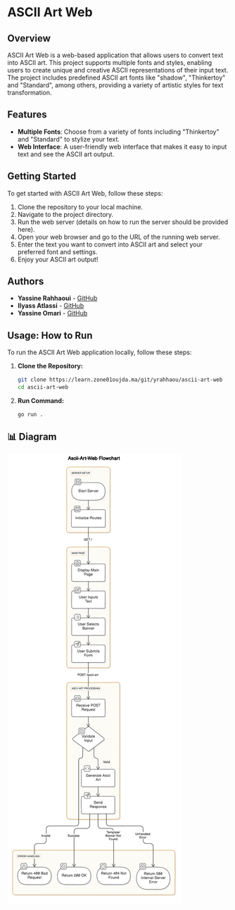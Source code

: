 # ASCII Art Web

## Overview
ASCII Art Web is a web-based application that allows users to convert text into ASCII art. This project supports multiple fonts and styles, enabling users to create unique and creative ASCII representations of their input text. The project includes predefined ASCII art fonts like "shadow", "Thinkertoy" and "Standard", among others, providing a variety of artistic styles for text transformation.

## Features
- **Multiple Fonts**: Choose from a variety of fonts including "Thinkertoy" and "Standard" to stylize your text.
- **Web Interface**: A user-friendly web interface that makes it easy to input text and see the ASCII art output.


## Getting Started
To get started with ASCII Art Web, follow these steps:

1. Clone the repository to your local machine.
2. Navigate to the project directory.
3. Run the web server (details on how to run the server should be provided here).
4. Open your web browser and go to the URL of the running web server.
5. Enter the text you want to convert into ASCII art and select your preferred font and settings.
6. Enjoy your ASCII art output!

## Authors
- **Yassine Rahhaoui** - [GitHub](https://github.com/yassinerahhaui)
- **Ilyass Atlassi** - [GitHub](https://github.com/ilyassatlassi)
- **Yassine Omari** - [GitHub](https://github.com/omaariii-123)

## Usage: How to Run
To run the ASCII Art Web application locally, follow these steps:

1. **Clone the Repository:**
   ```sh
   git clone https://learn.zone01oujda.ma/git/yrahhaou/ascii-art-web
   cd ascii-art-web
   ```
2. **Run Command:**
    ```
    go run .
    ```

## 📊 Diagram
![Diagram](diagrame.png)
